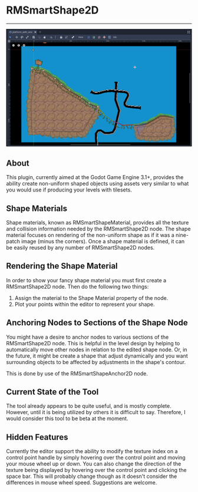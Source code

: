 # RMSmartShape2D
---
![sample image](sample/sample_screen.PNG)

## About
This plugin, currently aimed at the Godot Game Engine 3.1+, provides the ability create non-uniform shaped objects using assets very similar to what you would use if producing your levels with tilesets.

## Shape Materials
Shape materials, known as RMSmartShapeMaterial, provides all the texture and collision information needed by the RMSmartShape2D node.  The shape material focuses on rendering of the non-uniform shape as if it was a nine-patch image (minus the corners).  Once a shape material is defined, it can be easily reused by any number of RMSmartShape2D nodes.

## Rendering the Shape Material
In order to show your fancy shape material you must first create a RMSmartShape2D node.  Then do the following two things:
1. Assign the material to the Shape Material property of the node.
2. Plot your points within the editor to represent your shape.

## Anchoring Nodes to Sections of the Shape Node
You might have a desire to anchor nodes to various sections of the RMSmartShape2D node.  This is helpful in the level design by helping to automatically move other nodes in relation to the edited shape node.  Or, in the future, it might be create a shape that adjust dynamically and you want surrounding objects to be affected by adjustments in the shape's contour.

This is done by use of the RMSmartShapeAnchor2D node.

## Current State of the Tool
The tool already appears to be quite useful, and is mostly complete.  However, until it is being utilized by others it is difficult to say.  Therefore, I would consider this tool to be beta at the moment.

## Hidden Features
Currently the editor support the ability to modify the texture index on a control point handle by simply hovering over the control point and moving your mouse wheel up or down.  You can also change the direction of the texture being displayed by hovering over the control point and clicking the space bar.  This will probably change though as it doesn't consider the differences in mouse wheel speed.  Suggestions are welcome.

